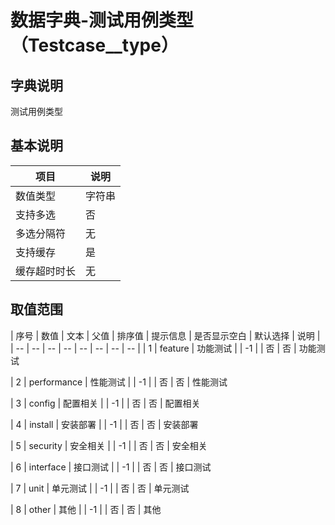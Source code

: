 # 数据字典-测试用例类型（Testcase__type）
## 字典说明
测试用例类型

## 基本说明
| 项目 | 说明 |
| -- | -- |
| 数值类型 | 字符串 |
| 支持多选 | 否 |
| 多选分隔符 | 无 |
| 支持缓存 | 是 |
| 缓存超时时长 | 无 |

## 取值范围
| 序号 | 数值 | 文本 | 父值 | 排序值 | 提示信息 | 是否显示空白 | 默认选择 | 说明 |
| -- | -- | -- | -- | -- | -- | -- | -- |
| 1 | feature | 功能测试 |  | -1 |  | 否 | 否 | 功能测试

| 2 | performance | 性能测试 |  | -1 |  | 否 | 否 | 性能测试

| 3 | config | 配置相关 |  | -1 |  | 否 | 否 | 配置相关

| 4 | install | 安装部署 |  | -1 |  | 否 | 否 | 安装部署

| 5 | security | 安全相关 |  | -1 |  | 否 | 否 | 安全相关

| 6 | interface | 接口测试 |  | -1 |  | 否 | 否 | 接口测试

| 7 | unit | 单元测试 |  | -1 |  | 否 | 否 | 单元测试

| 8 | other | 其他 |  | -1 |  | 否 | 否 | 其他


